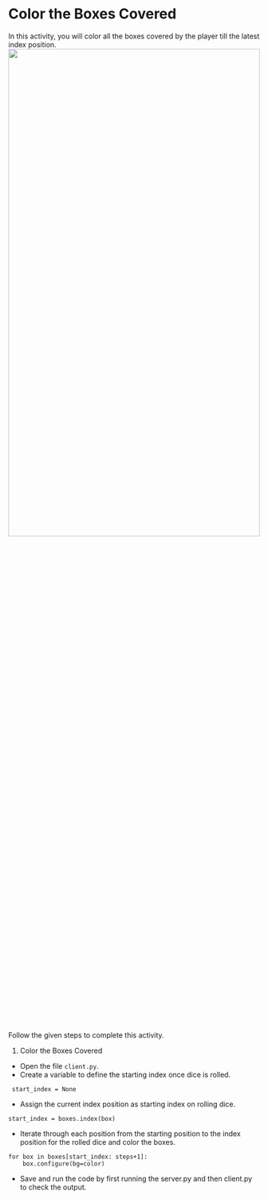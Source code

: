 Color the Boxes Covered
======================
In this activity, you will color all the boxes covered by the player till the latest index position.
<img src= "https://media.slid.es/uploads/1525749/images/10921108/C115_AA2.gif" width = "100%" height = "50%">


Follow the given steps to complete this activity.


1. Color the Boxes Covered
* Open the file `client.py`.
* Create a variable to define the starting index once dice is rolled.
```
 start_index = None
```
* Assign the current index position as starting index on rolling dice.
```
start_index = boxes.index(box)
```


* Iterate through each position from the starting position to the index position for the rolled dice and color the boxes.
```
for box in boxes[start_index: steps+1]:
    box.configure(bg=color)
```


* Save and run the code by first running the server.py and then client.py to check the output.
